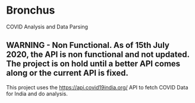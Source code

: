 # Bronchus
COVID Analysis and Data Parsing
## WARNING - Non Functional. As of 15th July 2020, the API is non functional and not updated. The project is on hold until a better API comes along or the current API is fixed. 
This project uses the https://api.covid19india.org/ API to fetch COVID Data for India and do analysis. 
